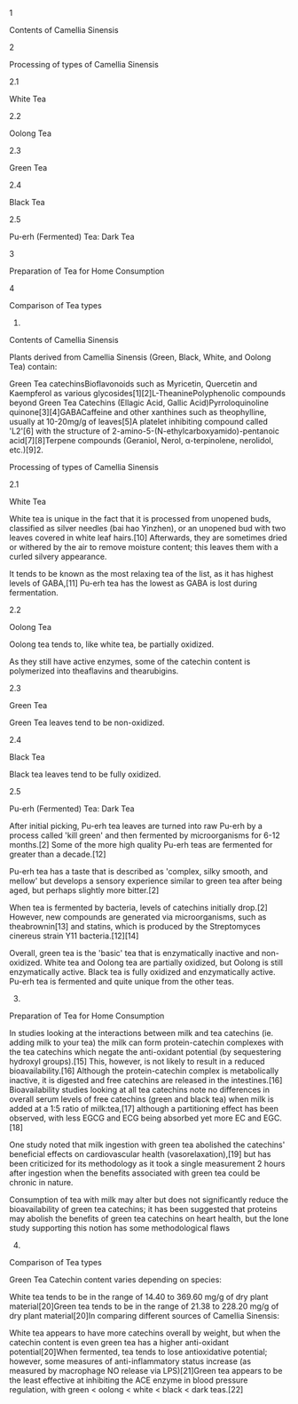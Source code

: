1

Contents of Camellia Sinensis

2

Processing of types of Camellia Sinensis

2.1

White Tea

2.2

Oolong Tea

2.3

Green Tea

2.4

Black Tea

2.5

Pu-erh (Fermented) Tea: Dark Tea

3

Preparation of Tea for Home Consumption

4

Comparison of Tea types

1.

Contents of Camellia Sinensis

Plants derived from Camellia Sinensis (Green, Black, White, and Oolong Tea) contain:

Green Tea catechinsBioflavonoids such as Myricetin, Quercetin and Kaempferol as various glycosides[1][2]L-TheaninePolyphenolic compounds beyond Green Tea Catechins (Ellagic Acid, Gallic Acid)Pyrroloquinoline quinone[3][4]GABACaffeine and other xanthines such as theophylline, usually at 10-20mg/g of leaves[5]A platelet inhibiting compound called 'L2'[6] with the structure of 2-amino-5-(N-ethylcarboxyamido)-pentanoic acid[7][8]Terpene compounds (Geraniol, Nerol, α-terpinolene, nerolidol, etc.)[9]2.

Processing of types of Camellia Sinensis

2.1

White Tea

White tea is unique in the fact that it is processed from unopened buds, classified as silver needles (bai hao Yinzhen), or an unopened bud with two leaves covered in white leaf hairs.[10] Afterwards, they are sometimes dried or withered by the air to remove moisture content; this leaves them with a curled silvery appearance. 

It tends to be known as the most relaxing tea of the list, as it has highest levels of GABA,[11] Pu-erh tea has the lowest as GABA is lost during fermentation.

2.2

Oolong Tea

Oolong tea tends to, like white tea, be partially oxidized.

As they still have active enzymes, some of the catechin content is polymerized into theaflavins and thearubigins.

2.3

Green Tea

Green Tea leaves tend to be non-oxidized.

2.4

Black Tea

Black tea leaves tend to be fully oxidized.

2.5

Pu-erh (Fermented) Tea: Dark Tea

After initial picking, Pu-erh tea leaves are turned into raw Pu-erh by a process called 'kill green' and then fermented by microorganisms for 6-12 months.[2] Some of the more high quality Pu-erh teas are fermented for greater than a decade.[12]

Pu-erh tea has a taste that is described as 'complex, silky smooth, and mellow' but develops a sensory experience similar to green tea after being aged, but perhaps slightly more bitter.[2]

When tea is fermented by bacteria, levels of catechins initially drop.[2] However, new compounds are generated via microorganisms, such as theabrownin[13] and statins, which is produced by the Streptomyces cinereus strain Y11 bacteria.[12][14]


Overall, green tea is the 'basic' tea that is enzymatically inactive and non-oxidized. White tea and Oolong tea are partially oxidized, but Oolong is still enzymatically active. Black tea is fully oxidized and enzymatically active. Pu-erh tea is fermented and quite unique from the other teas.


3.

Preparation of Tea for Home Consumption

In studies looking at the interactions between milk and tea catechins (ie. adding milk to your tea) the milk can form protein-catechin complexes with the tea catechins which negate the anti-oxidant potential (by sequestering hydroxyl groups).[15] This, however, is not likely to result in a reduced bioavailability.[16] Although the protein-catechin complex is metabolically inactive, it is digested and free catechins are released in the intestines.[16] Bioavailability studies looking at all tea catechins note no differences in overall serum levels of free catechins (green and black tea) when milk is added at a 1:5 ratio of milk:tea,[17] although a partitioning effect has been observed, with less EGCG and ECG being absorbed yet more EC and EGC.[18]

One study noted that milk ingestion with green tea abolished the catechins' beneficial effects on cardiovascular health (vasorelaxation),[19] but has been criticized for its methodology as it took a single measurement 2 hours after ingestion when the benefits associated with green tea could be chronic in nature.


Consumption of tea with milk may alter but does not significantly reduce the bioavailability of green tea catechins; it has been suggested that proteins may abolish the benefits of green tea catechins on heart health, but the lone study supporting this notion has some methodological flaws


4.

Comparison of Tea types

Green Tea Catechin content varies depending on species:

White tea tends to be in the range of 14.40 to 369.60 mg/g of dry plant material[20]Green tea tends to be in the range of 21.38 to 228.20 mg/g of dry plant material[20]In comparing different sources of Camellia Sinensis:

White tea appears to have more catechins overall by weight, but when the catechin content is even green tea has a higher anti-oxidant potential[20]When fermented, tea tends to lose antioxidative potential; however, some measures of anti-inflammatory status increase (as measured by macrophage NO release via LPS)[21]Green tea appears to be the least effective at inhibiting the ACE enzyme in blood pressure regulation, with green < oolong < white < black < dark teas.[22]